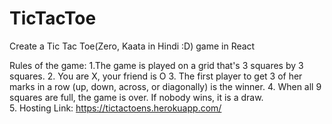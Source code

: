 # TicTacToe
Create a Tic Tac Toe(Zero, Kaata in Hindi :D) game in React

Rules of the game:
1.The game is played on a grid that's 3 squares by 3 squares.
2. You are X, your friend is O
3. The first player to get 3 of her marks in a row (up, down, across, or diagonally) is the winner.
4. When all 9 squares are full, the game is over. If nobody wins, it is a draw. <br>
5. Hosting Link: https://tictactoens.herokuapp.com/
